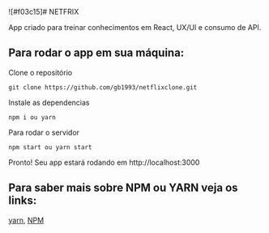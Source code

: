 ![#f03c15]# NETFRIX


App criado para treinar conhecimentos em React, UX/UI e consumo de API.

## Para rodar o app em sua máquina:

Clone o repositório

    git clone https://github.com/gb1993/netflixclone.git
    
Instale as dependencias

    npm i ou yarn
    
Para rodar o servidor

    npm start ou yarn start

Pronto! Seu app estará rodando em http://localhost:3000

## Para saber mais sobre NPM ou YARN veja os links:

<a href="https://yarnpkg.com/">yarn</a>, <a href="https://docs.npmjs.com/">NPM</a>

